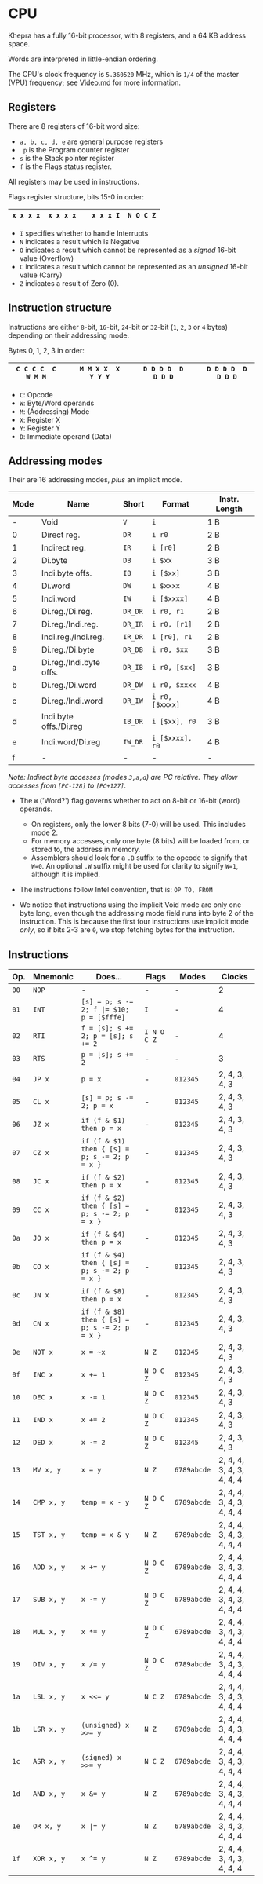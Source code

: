 CPU
===

Khepra has a fully 16-bit processor, with 8 registers, and a 64 KB address space.

Words are interpreted in little-endian ordering.

The CPU's clock frequency is `5.360520` MHz, which is `1/4` of the master (VPU) frequency; see [Video.md](Video.md) for more information.

Registers
---
There are 8 registers of 16-bit word size:

- `a, b, c, d, e` are general purpose registers
- ` p` is the Program counter register
- `s` is the Stack pointer register
- `f` is the Flags status register.

All registers may be used in instructions.

Flags register structure, bits 15-0 in order:

| `x x x x  x x x x` | | `x x x I  N O C Z` |
|-------------------|---|-------------------|

- `I` specifies whether to handle Interrupts
- `N` indicates a result which is Negative
- `O` indicates a result which cannot be represented as a *signed* 16-bit value (Overflow)
- `C` indicates a result which cannot be represented as an *unsigned* 16-bit value (Carry)
- `Z` indicates a result of Zero (0).

Instruction structure
---
Instructions are either `8`-bit, `16`-bit, `24`-bit or `32`-bit (`1`, `2`, `3` or `4` bytes) depending on their addressing mode.

Bytes 0, 1, 2, 3 in order:

|`C C C C  C W M M` | | `M M X X  X Y Y Y` | | `D D D D  D D D D` | | `D D D D  D D D D`|
|------------------|---|------------------|---|------------------|---|------------------|

- `C`: Opcode
- `W`: Byte/Word operands
- `M`: (Addressing) Mode
- `X`: Register X 
- `Y`: Register Y
- `D`: Immediate operand (Data)

Addressing modes
---

Their are 16 addressing modes, *plus* an implicit mode.

| Mode | Name | Short | Format | Instr. Length |
|------|------|-------|--------|---------------|
| - | Void | `V` | `i` | 1 B |
| 0 | Direct reg. | `DR` | `i r0` | 2 B |
| 1 | Indirect reg. | `IR` | `i [r0]` | 2 B |
| 2 | Di.byte | `DB` | `i $xx` | 3 B |
| 3 | Indi.byte offs. | `IB` | `i [$xx]` | 3 B |
| 4 | Di.word | `DW` | `i $xxxx` | 4 B |
| 5 | Indi.word | `IW` | `i [$xxxx]` | 4 B |
| 6 | Di.reg./Di.reg. | `DR_DR` | `i r0, r1` | 2 B |
| 7 | Di.reg./Indi.reg. | `DR_IR` | `i r0, [r1]` | 2 B |
| 8 | Indi.reg./Indi.reg. | `IR_DR` | `i [r0], r1` | 2 B |
| 9 | Di.reg./Di.byte | `DR_DB` | `i r0, $xx` | 3 B |
| a | Di.reg./Indi.byte offs. | `DR_IB` | `i r0, [$xx]` | 3 B |
| b | Di.reg./Di.word | `DR_DW` | `i r0, $xxxx` | 4 B |
| c | Di.reg./Indi.word | `DR_IW` | `i r0, [$xxxx]` | 4 B |
| d | Indi.byte offs./Di.reg | `IB_DR` | `i [$xx], r0` | 3 B |
| e | Indi.word/Di.reg | `IW_DR` | `i [$xxxx], r0` | 4 B |
| f | - | - | - | - |

*Note: Indirect byte accesses (modes `3,a,d`) are PC relative. They allow accesses from `[PC-128]` to `[PC+127]`.*

- The `W` ('Word?') flag governs whether to act on 8-bit or 16-bit (word) operands.
  - On registers, only the lower 8 bits (7-0) will be used. This includes mode 2.
  - For memory accesses, only one byte (8 bits) will be loaded from, or stored to, the address in memory.
  - Assemblers should look for a `.B` suffix to the opcode to signify that `W=0`. An optional `.W` suffix might be used for clarity to signify `W=1`, although it is implied.

- The instructions follow Intel convention, that is: `OP TO, FROM`

- We notice that instructions using the implicit Void mode are only one byte long, even though the addressing mode field runs into byte 2 of the instruction. This is because the first four instructions use implicit mode *only*, so if bits 2-3 are `0`, we stop fetching bytes for the instruction.

Instructions
------------

| Op. | Mnemonic | Does... | Flags | Modes | Clocks |
|-----|----------|-------- |-------|-------|--------|
| `00`| `NOP` | - | - | - | 2 |
| `01`| `INT` | `[s] = p; s -= 2; f \|= $10; p = [$fffe]`| `I` | - | 4 |
| `02`| `RTI` | `f = [s]; s += 2; p = [s]; s += 2` | `I N O C Z` | - | 4 |
| `03`| `RTS` | `p = [s]; s += 2` | - | - | 3 |
| `04`| `JP x` | `p = x` | -  | `012345` | 2, 4, 3, 4, 3 |
| `05`| `CL x` | `[s] = p; s -= 2; p = x` | - | `012345` | 2, 4, 3, 4, 3 |
| `06`| `JZ x` | `if (f & $1) then p = x` | - | `012345` | 2, 4, 3, 4, 3 |
| `07`| `CZ x` | `if (f & $1) then { [s] = p; s -= 2; p = x }` | - | `012345` | 2, 4, 3, 4, 3 |
| `08`| `JC x` | `if (f & $2) then p = x` | - | `012345` | 2, 4, 3, 4, 3 |
| `09`| `CC x` | `if (f & $2) then { [s] = p; s -= 2; p = x }` | - | `012345` | 2, 4, 3, 4, 3 |
| `0a`| `JO x` | `if (f & $4) then p = x` | - | `012345` | 2, 4, 3, 4, 3 |
| `0b`| `CO x` | `if (f & $4) then { [s] = p; s -= 2; p = x }` | - | `012345` | 2, 4, 3, 4, 3 |
| `0c`| `JN x` | `if (f & $8) then p = x` | - | `012345` | 2, 4, 3, 4, 3 |
| `0d`| `CN x` | `if (f & $8) then { [s] = p; s -= 2; p = x }` | - | `012345` | 2, 4, 3, 4, 3 |
| `0e`| `NOT x` | `x = ~x` | `N Z` | `012345` | 2, 4, 3, 4, 3 |
| `0f`| `INC x` | `x += 1` | `N O C Z` | `012345` | 2, 4, 3, 4, 3 |
| `10`| `DEC x` | `x -= 1` | `N O C Z` | `012345` | 2, 4, 3, 4, 3 |
| `11`| `IND x` | `x += 2` | `N O C Z` | `012345` | 2, 4, 3, 4, 3 |
| `12`| `DED x` | `x -= 2` | `N O C Z` | `012345` | 2, 4, 3, 4, 3 |
| `13`| `MV x, y` | `x = y` | `N Z` | `6789abcde` | 2, 4, 4, 3, 4, 3, 4, 4, 4 |
| `14`| `CMP x, y` | `temp = x - y` | `N O C Z` | `6789abcde` | 2, 4, 4, 3, 4, 3, 4, 4, 4 |
| `15`| `TST x, y` | `temp = x & y` | `N Z` | `6789abcde` | 2, 4, 4, 3, 4, 3, 4, 4, 4 |
| `16`| `ADD x, y` | `x += y` | `N O C Z` | `6789abcde` | 2, 4, 4, 3, 4, 3, 4, 4, 4 |
| `17`| `SUB x, y` | `x -= y` | `N O C Z` | `6789abcde` | 2, 4, 4, 3, 4, 3, 4, 4, 4 |
| `18`| `MUL x, y` | `x *= y` | `N O C Z` | `6789abcde` | 2, 4, 4, 3, 4, 3, 4, 4, 4 |
| `19`| `DIV x, y` | `x /= y` | `N O C Z` | `6789abcde` | 2, 4, 4, 3, 4, 3, 4, 4, 4 |
| `1a`| `LSL x, y` | `x <<= y` | `N C Z` | `6789abcde` | 2, 4, 4, 3, 4, 3, 4, 4, 4 |
| `1b`| `LSR x, y` | `(unsigned) x >>= y` | `N Z` | `6789abcde` | 2, 4, 4, 3, 4, 3, 4, 4, 4 |
| `1c`| `ASR x, y` | `(signed) x >>= y` | `N C Z` | `6789abcde` | 2, 4, 4, 3, 4, 3, 4, 4, 4 |
| `1d`| `AND x, y` | `x &= y` | `N Z` | `6789abcde` | 2, 4, 4, 3, 4, 3, 4, 4, 4 |
| `1e`| `OR x, y` | `x \|= y` | `N Z` | `6789abcde` | 2, 4, 4, 3, 4, 3, 4, 4, 4 |
| `1f`| `XOR x, y` | `x ^= y` | `N Z` | `6789abcde` | 2, 4, 4, 3, 4, 3, 4, 4, 4 |
